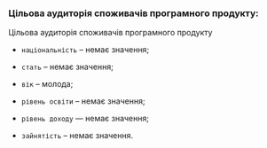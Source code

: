### Цільова аудиторія споживачів програмного продукту:
Цільова аудиторія споживачів програмного продукту
- `національність` – немає значення;

- `стать` – немає значення;

- `вік` – молода;

- `рівень освіти` – немає значення;

- `рівень доходу` — немає значення;

- `зайнятість` – немає значення.

